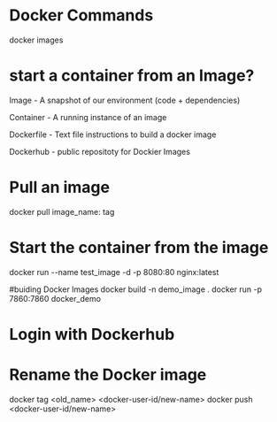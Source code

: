 # Docker Commands
docker images

# start a container from an Image?
Image - A snapshot of our environment (code + dependencies)

Container - A running instance of an image

Dockerfile - Text file instructions to build a docker image

Dockerhub - public repositoty for Dockier Images


# Pull an image
docker pull image_name: tag

# Start the container from the image
docker run --name test_image -d -p 8080:80 nginx:latest

#buiding Docker Images
docker build -n demo_image .
docker run -p 7860:7860 docker_demo

# Login with Dockerhub
# Rename the Docker image 
docker tag <old_name> <docker-user-id/new-name>
docker push <docker-user-id/new-name>